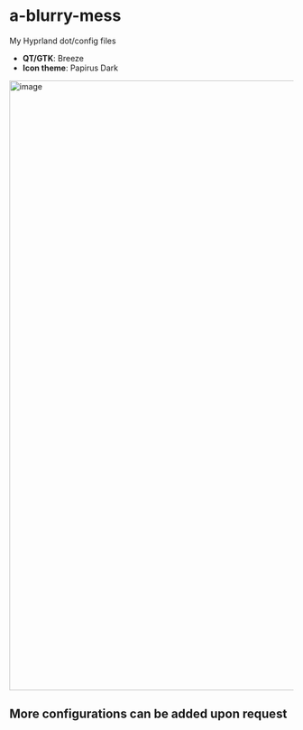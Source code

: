 # a-blurry-mess
My Hyprland dot/config files

- **QT/GTK**: Breeze
- **Icon theme**: Papirus Dark

<img width="1920" height="1080" alt="image" src="https://github.com/user-attachments/assets/da7111fb-5b44-417a-ab52-63342b125a20" />

## More configurations can be added upon request
